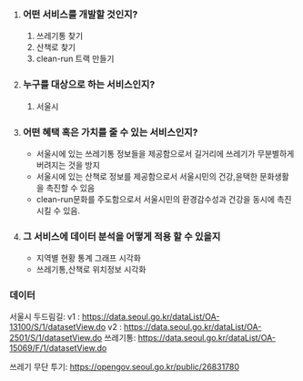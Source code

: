 1. ### 어떤 서비스를 개발할 것인지?
   1. 쓰레기통 찾기
   2. 산책로 찾기
   3. clean-run 트랙 만들기
2. ### 누구를 대상으로 하는 서비스인지?
   1. 서울시
3. ### 어떤 혜택 혹은 가치를 줄 수 있는 서비스인지?
   - 서울시에 있는 쓰레기통 정보들을 제공함으로서 길거리에 쓰레기가 무분별하게 버려지는 것을 방지
   - 서울시에 있는 산책로 정보를 제공함으로서 서울시민의 건강,윤택한 문화생활을 촉진할 수 있음
   - clean-run문화를 주도함으로서 서울시민의 환경감수성과 건강을 동시에 촉진시킬 수 있음.
4. ### 그 서비스에 데이터 분석을 어떻게 적용 할 수 있을지
   - 지역별 현황 통계 그래프 시각화
   - 쓰레기통,산책로 위치정보 시각화

### 데이터

서울시 두드림길:
v1 : https://data.seoul.go.kr/dataList/OA-13100/S/1/datasetView.do
v2 : https://data.seoul.go.kr/dataList/OA-2501/S/1/datasetView.do
쓰레기통:
https://data.seoul.go.kr/dataList/OA-15069/F/1/datasetView.do

쓰레기 무단 투기:
https://opengov.seoul.go.kr/public/26831780
